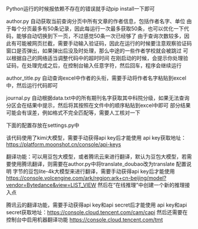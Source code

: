 Python运行的时候报依赖不存在的错误就手动pip install一下即可

author.py
自动获取当前查询分页中所有文章的作者信息，包括作者名字、单位
由于每个分页最多有50条记录，因此每运行一次最多获取50条，也可以优化一下代码，能够自动切换到下一页，不过感觉50条一次已经够了
由于查询次数较多，因此有可能被网页拦截，需要手动输入验证码，因此在运行的时候要注意观察验证码窗口是否弹出，如果弹出后没及时处理，那么中途的一些作者学校就会被跳过
可以根据自己的网络适当调整代码中的超时时间
在刚启动的时候，会提示你处理验证码，在处理完成之后，在控制台输入任意字符，然后回车，程序会继续运行

author_title.py
自动查询excel中作者的头衔，需要手动将作者名字粘贴到excel中，然后运行代码即可

journal.py
自动根据data.txt中的所有期刊名字获取其中科院分级，如果无法查询分区会在结果中提示，然后将其按照在文件中的顺序粘贴到excel中即可
部分结果可能会有误差，例如格式不完全匹配等，需要人工核对一下

下面的配置存放在settings.py中

该代码使用了kimi大模型，需要手动获得api key后才能使用
api key获取地址：https://platform.moonshot.cn/console/api-keys

翻译功能：可以用豆包大模型，或者腾讯云来进行翻译，默认为豆包大模型，若需要使用腾讯翻译，则需要在author.py中将translate_doubao改为translate
配置说明
字节的豆包lite-4k大模型来进行翻译，需要手动获得api key后才能使用
https://console.volcengine.com/ark/region:ark+cn-beijing/model?vendor=Bytedance&view=LIST_VIEW
然后在“在线推理”中创建一个新的推理接入点

腾讯云的翻译功能，需要手动获得api key和api secret后才能使用
api key和api secret获取地址：https://console.cloud.tencent.com/cam/capi
然后还需要在控制台中启用机器翻译功能
https://console.cloud.tencent.com/tmt

